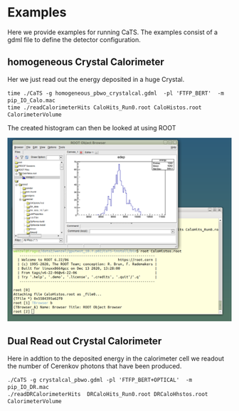 # Examples
Here we provide examples for running CaTS. The examples consist of a gdml file to define the detector configuration. 

## homogeneous Crystal Calorimeter
Her we just read out the energy deposited in a huge Crystal.

    time ./CaTS -g homogeneous_pbwo_crystalcal.gdml  -pl 'FTFP_BERT'  -m pip_IO_Calo.mac
    time ./readCalorimeterHits CaloHits_Run0.root CaloHistos.root CalorimeterVolume

The created histogram can then be looked at using ROOT

![alt text](https://github.com/hanswenzel/CaTS/blob/master/images/CaloHistos.png)

## Dual Read out Crystal Calorimeter

Here in addtion to the deposited energy in the calorimeter cell we readout the number of Cerenkov photons that have been produced.

    ./CaTS -g crystalcal_pbwo.gdml -pl 'FTFP_BERT+OPTICAL'  -m pip_IO_DR.mac 
    ./readDRCalorimeterHits  DRCaloHits_Run0.root DRCaloHhstos.root CalorimeterVolume



